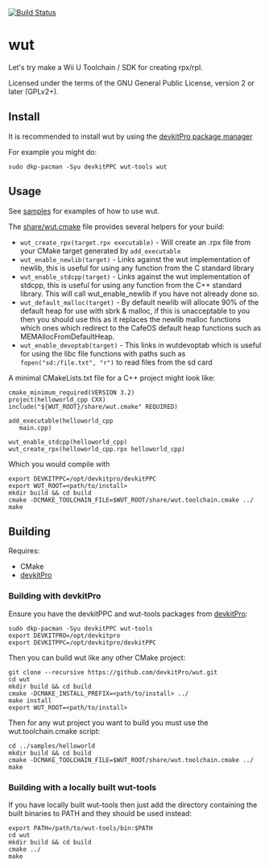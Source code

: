 [![Build Status](https://travis-ci.org/devkitPro/wut.svg)](https://travis-ci.org/devkitPro/wut)

# wut
Let's try make a Wii U Toolchain / SDK for creating rpx/rpl.

Licensed under the terms of the GNU General Public License, version 2 or later (GPLv2+).

## Install

It is recommended to install wut by using the [devkitPro package manager](https://devkitpro.org/wiki/devkitPro_pacman)

For example you might do:
```
sudo dkp-pacman -Syu devkitPPC wut-tools wut
```

## Usage
See [samples](samples) for examples of how to use wut.

The [share/wut.cmake](share/wut.cmake) file provides several helpers for your build:
- `wut_create_rpx(target.rpx executable)` - Will create an .rpx file from your CMake target generated by `add_executable`
- `wut_enable_newlib(target)` - Links against the wut implementation of newlib, this is useful for using any function from the C standard library
- `wut_enable_stdcpp(target)` - Links against the wut implementation of stdcpp, this is useful for using any function from the C++ standard library. This will call wut_enable_newlib if you have not already done so.
- `wut_default_malloc(target)` - By default newlib will allocate 90% of the default heap for use with sbrk & malloc, if this is unacceptable to you then you should use this as it replaces the newlib malloc functions which ones which redirect to the CafeOS default heap functions such as MEMAllocFromDefaultHeap.
- `wut_enable_devoptab(target)` - This links in wutdevoptab which is useful for using the libc file functions with paths such as `fopen("sd:/file.txt", "r")` to read files from the sd card

A minimal CMakeLists.txt file for a C++ project might look like:
```
cmake_minimum_required(VERSION 3.2)
project(helloworld_cpp CXX)
include("${WUT_ROOT}/share/wut.cmake" REQUIRED)

add_executable(helloworld_cpp
   main.cpp)

wut_enable_stdcpp(helloworld_cpp)
wut_create_rpx(helloworld_cpp.rpx helloworld_cpp)
```

Which you would compile with
```
export DEVKITPPC=/opt/devkitpro/devkitPPC
export WUT_ROOT=<path/to/install>
mkdir build && cd build
cmake -DCMAKE_TOOLCHAIN_FILE=$WUT_ROOT/share/wut.toolchain.cmake ../
make
```

## Building
Requires:
- CMake
- [devkitPro](https://devkitpro.org/wiki/Getting_Started)

### Building with devkitPro
Ensure you have the devkitPPC and wut-tools packages from [devkitPro](https://devkitpro.org/wiki/Getting_Started):
```
sudo dkp-pacman -Syu devkitPPC wut-tools
export DEVKITPRO=/opt/devkitpro
export DEVKITPPC=/opt/devkitpro/devkitPPC
```

Then you can build wut like any other CMake project:
```
git clone --recursive https://github.com/devkitPro/wut.git
cd wut
mkdir build && cd build
cmake -DCMAKE_INSTALL_PREFIX=<path/to/install> ../
make install
export WUT_ROOT=<path/to/install>
```

Then for any wut project you want to build you must use the wut.toolchain.cmake script:
```
cd ../samples/helloworld
mkdir build && cd build
cmake -DCMAKE_TOOLCHAIN_FILE=$WUT_ROOT/share/wut.toolchain.cmake ../
make
```

### Building with a locally built wut-tools
If you have locally built wut-tools then just add the directory containing the built binaries to PATH and they should be used instead:
```
export PATH=/path/to/wut-tools/bin:$PATH
cd wut
mkdir build && cd build
cmake ../
make
```
